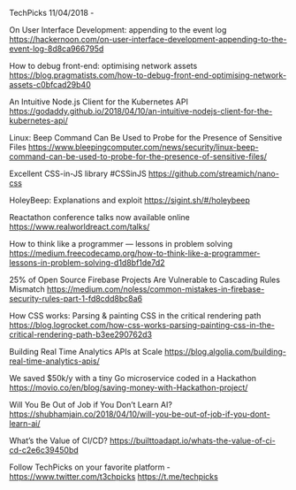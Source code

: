 TechPicks 11/04/2018 -

On User Interface Development: appending to the event log
https://hackernoon.com/on-user-interface-development-appending-to-the-event-log-8d8ca966795d

How to debug front-end: optimising network assets
https://blog.pragmatists.com/how-to-debug-front-end-optimising-network-assets-c0bfcad29b40

An Intuitive Node.js Client for the Kubernetes API
https://godaddy.github.io/2018/04/10/an-intuitive-nodejs-client-for-the-kubernetes-api/

Linux: Beep Command Can Be Used to Probe for the Presence of Sensitive Files
https://www.bleepingcomputer.com/news/security/linux-beep-command-can-be-used-to-probe-for-the-presence-of-sensitive-files/

Excellent CSS-in-JS library #CSSinJS
https://github.com/streamich/nano-css

HoleyBeep: Explanations and exploit
https://sigint.sh/#/holeybeep 

Reactathon conference talks now available online
https://www.realworldreact.com/talks/

How to think like a programmer — lessons in problem solving
https://medium.freecodecamp.org/how-to-think-like-a-programmer-lessons-in-problem-solving-d1d8bf1de7d2

25% of Open Source Firebase Projects Are Vulnerable to Cascading Rules Mismatch
https://medium.com/noless/common-mistakes-in-firebase-security-rules-part-1-fd8cdd8bc8a6

How CSS works: Parsing & painting CSS in the critical rendering path
https://blog.logrocket.com/how-css-works-parsing-painting-css-in-the-critical-rendering-path-b3ee290762d3

Building Real Time Analytics APIs at Scale
https://blog.algolia.com/building-real-time-analytics-apis/

We saved $50k/y with a tiny Go microservice coded in a Hackathon
https://movio.co/en/blog/saving-money-with-Hackathon-project/

Will You Be Out of Job if You Don’t Learn AI?
https://shubhamjain.co/2018/04/10/will-you-be-out-of-job-if-you-dont-learn-ai/

What’s the Value of CI/CD?
https://builttoadapt.io/whats-the-value-of-ci-cd-c2e6c39450bd

Follow TechPicks on your favorite platform -
https://www.twitter.com/t3chpicks
https://t.me/techpicks